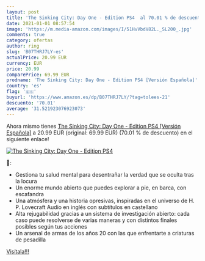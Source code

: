 ```yaml
---
layout: post
title: 'The Sinking City: Day One - Edition PS4  al 70.01 % de descuento'
date: 2021-01-01 08:57:54
image: 'https://m.media-amazon.com/images/I/51HvVbdV82L._SL200_.jpg'
comments: true
category: ofertas
author: ring
slug: 'B07THRJ7LY-es'
actualPrice: 20.99 EUR
currency: EUR
price: 20.99
comparePrice: 69.99 EUR
prodname: 'The Sinking City: Day One - Edition PS4 [Versión Española]'
country: 'es'
flag: '🇪🇸'
buyurl: 'https://www.amazon.es/dp/B07THRJ7LY/?tag=tolees-21'
descuento: '70.01'
average: '31.521923076923073'
---
```


Ahora mismo tienes [The Sinking City: Day One - Edition PS4 [Versión Española]](https://www.amazon.es/dp/B07THRJ7LY/?tag=tolees-21) a 20.99 EUR (original: 69.99 EUR) (70.01 %  de descuento) en el siguiente enlace!

[![The Sinking City: Day One - Edition PS4 ](https://m.media-amazon.com/images/I/51HvVbdV82L._SL200_.jpg)](https://www.amazon.es/dp/B07THRJ7LY/?tag=tolees-21)

🔎:

- Gestiona tu salud mental para desentrañar la verdad que se oculta tras la locura
- Un enorme mundo abierto que puedes explorar a pie, en barca, con escafandra
- Una atmósfera y una historia opresivas, inspiradas en el universo de H. P. Lovecraft Audio en inglés con subtítulos en castellano
- Alta rejugabilidad gracias a un sistema de investigación abierto: cada caso puede resolverse de varias maneras y con distintos finales posibles según tus acciones
- Un arsenal de armas de los años 20 con las que enfrentarte a criaturas de pesadilla

[Visítala!!!](https://www.amazon.es/dp/B07THRJ7LY/?tag=tolees-21)
